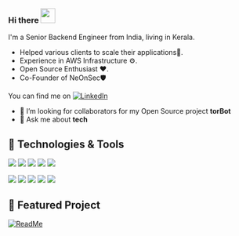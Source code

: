 ### Hi there <img src="https://raw.githubusercontent.com/MartinHeinz/MartinHeinz/master/wave.gif" width="30px">

I'm a Senior Backend Engineer from India, living in Kerala. 

* Helped various clients to scale their applications🔑.
* Experience in AWS Infrastructure ⚙️.
* Open Source Enthusiast ❤️.
* Co-Founder of NeOnSec🛡

You can find me on [![LinkedIn][3.2]][3]


- 🤔 I’m looking for collaborators for my Open Source project __torBot__
- 💬 Ask me about __tech__ 


## 🔧 Technologies & Tools

![](https://img.shields.io/badge/Code-Python-informational?style=for-the-badge&logo=python&logoColor=white&color=2bbc8a)
![](https://img.shields.io/badge/Shell-bash-informational?style=for-the-badge&logo=gnu-bash&logoColor=white&color=2bbc8a)
![](https://img.shields.io/badge/Cloud-AWS-informational?style=for-the-badge&logo=amazon-aws&logoColor=white&color=2bbc8a)
![](https://img.shields.io/badge/DB-Mysql-informational?style=for-the-badge&logo=mysql&logoColor=white&color=2bbc8a)
![](https://img.shields.io/badge/Code-Go-informational?style=for-the-badge&logo=go&logoColor=white&color=2bbc8a)

![](https://img.shields.io/badge/Tools-Docker-informational?style=for-the-badge&logo=docker&logoColor=white&color=2bbc8a)
![](https://img.shields.io/badge/OS-Mac-informational?style=for-the-badge&logo=apple&logoColor=white&color=2bbc8a)
![](https://img.shields.io/badge/OS-Linux-informational?style=for-the-badge&logo=linux&logoColor=white&color=2bbc8a)
![](https://img.shields.io/badge/Code-Kotlin-informational?style=for-the-badge&logo=kotlin&logoColor=white&color=2bbc8a)
![](https://img.shields.io/badge/OS-Windows-informational?style=for-the-badge&logo=windows&logoColor=white&color=2bbc8a)


<!--
**PSNAppz/psnappz** is a ✨ _special_ ✨ repository because its `README.md` (this file) appears on your GitHub profile :).

-->

## 🔬 Featured Project

[![ReadMe ](https://github-readme-stats.vercel.app/api/pin/?username=dedsecinside&repo=torbot&theme=graywhite)](https://github.com/dedsecinside/torbot)

[3.2]: https://raw.githubusercontent.com/MartinHeinz/MartinHeinz/master/linkedin-3-16.png (LinkedIn icon without padding)
[3]: https://www.linkedin.com/in/0xpsn/


